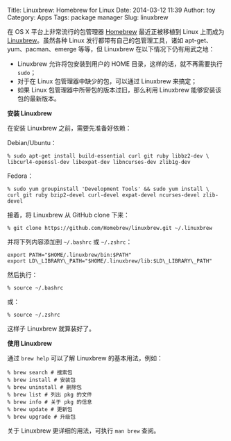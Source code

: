 Title: Linuxbrew: Homebrew for Linux
Date: 2014-03-12 11:39
Author: toy
Category: Apps
Tags: package manager
Slug: linuxbrew

在 OS X 平台上非常流行的包管理器 [Homebrew][h] 最近正被移植到 Linux 上而成为 [Linuxbrew][l]。虽然各种 Linux 发行都带有自己的包管理工具，诸如 apt-get、yum、pacman、emerge 等等，但 Linuxbrew 在以下情况下仍有用武之地：

<!-- PELICAN_END_SUMMARY -->

* Linuxbrew 允许将包安装到用户的 HOME 目录，这样的话，就不再需要执行 `sudo`；  
* 对于在 Linux 包管理器中缺少的包，可以通过 Linuxbrew 来搞定；  
* 如果 Linux 包管理器中所带包的版本过旧，那么利用 Linuxbrew 能够安装该包的最新版本。

**安装 Linuxbrew**

在安装 Linuxbrew 之前，需要先准备好依赖：

Debian/Ubuntu：

    % sudo apt-get install build-essential curl git ruby libbz2-dev \  
    libcurl4-openssl-dev libexpat-dev libncurses-dev zlib1g-dev

Fedora：

    % sudo yum groupinstall 'Development Tools' && sudo yum install \  
    curl git ruby bzip2-devel curl-devel expat-devel ncurses-devel zlib-devel

接着，将 Linuxbrew 从 GitHub clone 下来：

    % git clone https://github.com/Homebrew/linuxbrew.git ~/.linuxbrew

并将下列内容添加到 `~/.bashrc` 或 `~/.zshrc`：

    export PATH="$HOME/.linuxbrew/bin:$PATH"  
    export LD\_LIBRARY\_PATH="$HOME/.linuxbrew/lib:$LD\_LIBRARY\_PATH"

然后执行：

    % source ~/.bashrc

或：

    % source ~/.zshrc

这样子 Linuxbrew 就算装好了。

**使用 Linuxbrew**

通过 `brew help` 可以了解 Linuxbrew 的基本用法，例如：

```
% brew search # 搜索包  
% brew install # 安装包  
% brew uninstall # 删除包  
% brew list # 列出 pkg 的文件  
% brew info # 关于 pkg 的信息  
% brew update # 更新包  
% brew upgrade # 升级包
```

关于 Linuxbrew 更详细的用法，可执行 `man brew` 查阅。

[h]: https://github.com/Homebrew/homebrew  
[l]: https://github.com/Homebrew/linuxbrew
